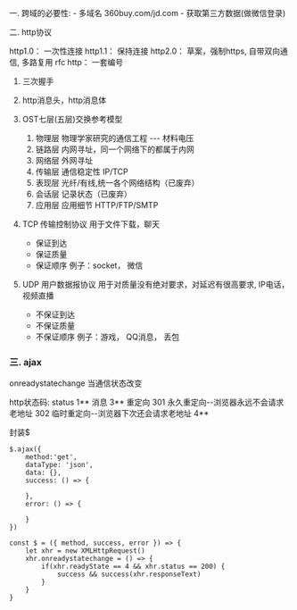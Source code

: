 一. 跨域的必要性:
    - 多域名  360buy.com/jd.com
    - 获取第三方数据(做微信登录)

二. http协议

http1.0： 一次性连接
http1.1： 保持连接
http2.0： 草案，强制https, 自带双向通信, 多路复用
rfc http： 一套编号

1. 三次握手
2. http消息头，http消息体

3. OST七层(五层)交换参考模型
    1. 物理层     物理学家研究的通信工程 --- 材料电压
    2. 链路层     内网寻址，同一个网络下的都属于内网
    3. 网络层     外网寻址
    4. 传输层     通信稳定性    IP/TCP
    5. 表现层     光纤/有线,统一各个网络结构（已废弃）
    6. 会话层     记录状态（已废弃）
    7. 应用层     应用细节    HTTP/FTP/SMTP

4. TCP 传输控制协议   用于文件下载，聊天
    - 保证到达
    - 保证质量
    - 保证顺序
例子：socket， 微信

5. UDP 用户数据报协议  用于对质量没有绝对要求，对延迟有很高要求, IP电话，视频直播
    - 不保证到达
    - 不保证质量
    - 不保证顺序
例子：游戏， QQ消息， 丢包


### 三. ajax

onreadystatechange 当通信状态改变

http状态码: status
        1**  消息
        3**  重定向
            301 永久重定向--浏览器永远不会请求老地址
            302 临时重定向--浏览器下次还会请求老地址
        4**

封装$

```
$.ajax({
    method:'get',
    dataType: 'json',
    data: {},
    success: () => {

    },
    error: () => {

    }
})

const $ = ({ method, success, error }) => {
    let xhr = new XMLHttpRequest()
    xhr.onreadystatechange = () => {
        if(xhr.readyState == 4 && xhr.status == 200) {
            success && success(xhr.responseText)
        }
    }
}
```
